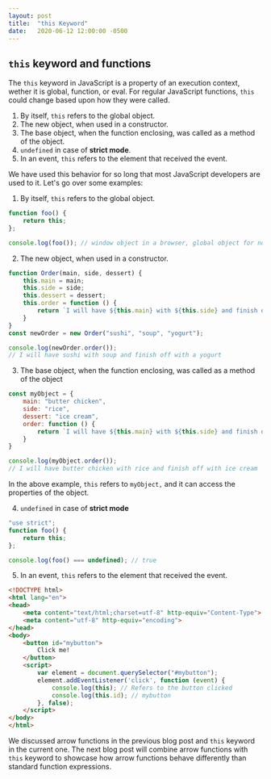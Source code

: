 ```yaml
---
layout: post
title:  "this Keyword"
date:   2020-06-12 12:00:00 -0500
---
```


## `this` keyword and functions

The `this` keyword in JavaScript is a property of an execution context, wether it is global, function, or eval. For regular JavaScript functions, `this` could change based upon how they were called.

1. By itself, `this` refers to the global object.
2. The new object, when used in a constructor.
3. The base object, when the function enclosing, was called as a method of the object.
4. `undefined` in case of **strict mode**.
5. In an event, `this` refers to the element that received the event.

We have used this behavior for so long that most JavaScript developers are used to it. Let's go over some examples:

1. By itself, `this` refers to the global object.

```javascript
function foo() {
    return this;
};

console.log(foo()); // window object in a browser, global object for node execution
```

2. The new object, when used in a constructor.

```javascript
function Order(main, side, dessert) {
    this.main = main;
    this.side = side;
    this.dessert = dessert;
    this.order = function () {
        return `I will have ${this.main} with ${this.side} and finish off with a ${this.dessert}`;
    }
}
const newOrder = new Order("sushi", "soup", "yogurt");

console.log(newOrder.order());
// I will have sushi with soup and finish off with a yogurt
```

3. The base object, when the function enclosing, was called as a method of the object

```javascript
const myObject = {
    main: "butter chicken",
    side: "rice",
    dessert: "ice cream",
    order: function () {
        return `I will have ${this.main} with ${this.side} and finish off with ${this.dessert}`;
    }
}

console.log(myObject.order());
// I will have butter chicken with rice and finish off with ice cream
```

In the above example, `this` refers to `myObject,` and it can access the properties of the object.

4. `undefined` in case of **strict mode**

```javascript
"use strict";
function foo() {
    return this;
};

console.log(foo() === undefined); // true
```

5. In an event, `this` refers to the element that received the event.

```html
<!DOCTYPE html>
<html lang="en">
<head>
    <meta content="text/html;charset=utf-8" http-equiv="Content-Type">
    <meta content="utf-8" http-equiv="encoding">
</head>
<body>
    <button id="mybutton">
        Click me!
    </button>
    <script>
        var element = document.querySelector("#mybutton");
        element.addEventListener('click', function (event) {
            console.log(this); // Refers to the button clicked
            console.log(this.id); // mybutton
        }, false);
    </script>
</body>
</html>
```

We discussed arrow functions in the previous blog post and `this` keyword in the current one. The next blog post will combine arrow functions with `this` keyword to showcase how arrow functions behave differently than standard function expressions.

